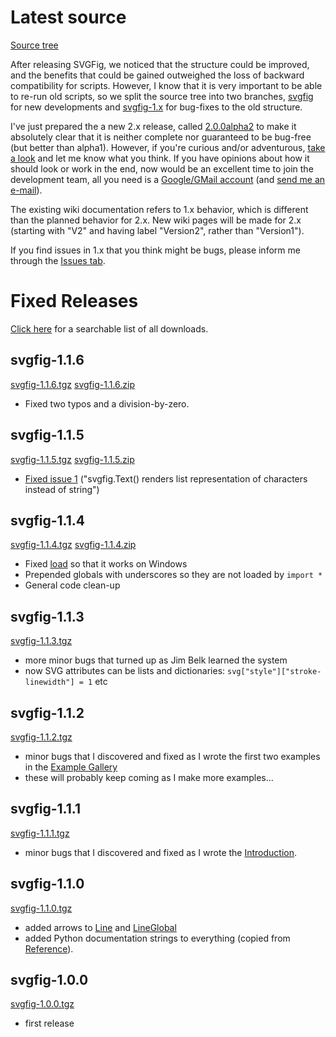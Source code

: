 # Latest source #

[Source tree](http://svgfig.googlecode.com/svn/trunk/)

After releasing SVGFig, we noticed that the structure could be improved, and the benefits that could be gained outweighed the loss of backward compatibility for scripts.  However, I know that it is very important to be able to re-run old scripts, so we split the source tree into two branches, [svgfig](http://code.google.com/p/svgfig/source/browse/trunk/svgfig/) for new developments and [svgfig-1.x](http://code.google.com/p/svgfig/source/browse/trunk/svgfig-1.x) for bug-fixes to the old structure.

I've just prepared the a new 2.x release, called [2.0.0alpha2](http://svgfig.googlecode.com/files/svgfig-2.0.0alpha2.tgz) to make it absolutely clear that it is neither complete nor guaranteed to be bug-free (but better than alpha1).  However, if you're curious and/or adventurous, [take a look](Version2Announcement.md) and let me know what you think.  If you have opinions about how it should look or work in the end, now would be an excellent time to join the development team, all you need is a [Google/GMail account](https://www.google.com/accounts/NewAccount) (and [send me an e-mail](mailto:jpivarski@gmail.com)).

The existing wiki documentation refers to 1.x behavior, which is different than the planned behavior for 2.x.  New wiki pages will be made for 2.x (starting with "V2" and having label "Version2", rather than "Version1").

If you find issues in 1.x that you think might be bugs, please inform me through the [Issues tab](http://code.google.com/p/svgfig/issues/list).

# Fixed Releases #

[Click here](http://code.google.com/p/svgfig/downloads/list) for a searchable list of all downloads.

## svgfig-1.1.6 ##

[svgfig-1.1.6.tgz](http://svgfig.googlecode.com/files/svgfig-1.1.6.tgz) [svgfig-1.1.6.zip](http://svgfig.googlecode.com/files/svgfig-1.1.6.zip)

  * Fixed two typos and a division-by-zero.

## svgfig-1.1.5 ##

[svgfig-1.1.5.tgz](http://svgfig.googlecode.com/files/svgfig-1.1.5.tgz) [svgfig-1.1.5.zip](http://svgfig.googlecode.com/files/svgfig-1.1.5.zip)

  * [Fixed issue 1](http://code.google.com/p/svgfig/issues/detail?id=1) ("svgfig.Text() renders list representation of characters instead of string")

## svgfig-1.1.4 ##

[svgfig-1.1.4.tgz](http://svgfig.googlecode.com/files/svgfig-1.1.4.tgz) [svgfig-1.1.4.zip](http://svgfig.googlecode.com/files/svgfig-1.1.4.zip)

  * Fixed [load](Defload.md) so that it works on Windows
  * Prepended globals with underscores so they are not loaded by `import *`
  * General code clean-up

## svgfig-1.1.3 ##

[svgfig-1.1.3.tgz](http://svgfig.googlecode.com/files/svgfig-1.1.3.tgz)

  * more minor bugs that turned up as Jim Belk learned the system
  * now SVG attributes can be lists and dictionaries: `svg["style"]["stroke-linewidth"] = 1` etc

## svgfig-1.1.2 ##

[svgfig-1.1.2.tgz](http://svgfig.googlecode.com/files/svgfig-1.1.2.tgz)

  * minor bugs that I discovered and fixed as I wrote the first two examples in the [Example Gallery](ExampleGallery.md)
  * these will probably keep coming as I make more examples...

## svgfig-1.1.1 ##

[svgfig-1.1.1.tgz](http://svgfig.googlecode.com/files/svgfig-1.1.1.tgz)

  * minor bugs that I discovered and fixed as I wrote the [Introduction](Introduction.md).

## svgfig-1.1.0 ##

[svgfig-1.1.0.tgz](http://svgfig.googlecode.com/files/svgfig-1.1.0.tgz)

  * added arrows to [Line](ClassLine.md) and [LineGlobal](ClassLineGlobal.md)
  * added Python documentation strings to everything (copied from [Reference](Reference.md)).

## svgfig-1.0.0 ##

[svgfig-1.0.0.tgz](http://svgfig.googlecode.com/files/svgfig-1.0.0.tgz)

  * first release